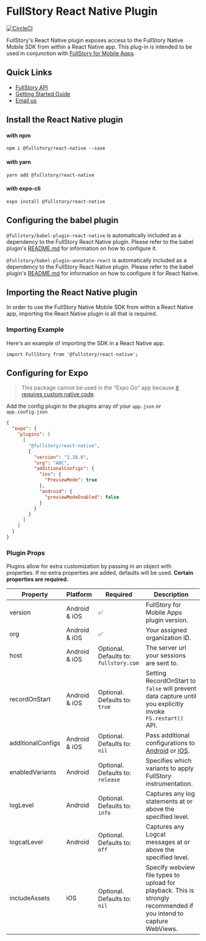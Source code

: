 # FullStory React Native Plugin

[![CircleCI](https://circleci.com/gh/fullstorydev/fullstory-react-native.svg?style=svg)](https://circleci.com/gh/fullstorydev/fullstory-react-native)

FullStory's React Native plugin exposes access to the FullStory Native Mobile SDK from within a React Native app. This plug-in is intended to be used in conjunction with [FullStory for Mobile Apps](https://www.fullstory.com/mobile-apps/).

## Quick Links

- [FullStory API](https://developer.fullstory.com)
- [Getting Started Guide](https://help.fullstory.com/hc/en-us/articles/360052419133)
- [Email us](mailto:mobile-support@fullstory.com)

## Install the React Native plugin

#### with npm

```
npm i @fullstory/react-native --save
```

#### with yarn

```
yarn add @fullstory/react-native
```

#### with expo-cli

```
expo install @fullstory/react-native
```

## Configuring the babel plugin

`@fullstory/babel-plugin-react-native` is automatically included as a dependency to the FullStory React Native plugin. Please refer to the babel plugin's [README.md](https://github.com/fullstorydev/fullstory-babel-plugin-react-native/blob/master/README.md) for information on how to configure it.

`@fullstory/babel-plugin-annotate-react` is automatically included as a dependency to the FullStory React Native plugin. Please refer to the babel plugin's [README.md](https://github.com/fullstorydev/fullstory-babel-plugin-annotate-react/blob/master/README.md) for information on how to configure it for React Native.

## Importing the React Native plugin

In order to use the FullStory Native Mobile SDK from within a React Native app, importing the React Native plugin is all that is required.

### Importing Example

Here's an example of importing the SDK in a React Native app.

```JSX
import FullStory from '@fullstory/react-native';
```

## Configuring for Expo

> This package cannot be used in the "Expo Go" app because [it requires custom native code](https://docs.expo.io/workflow/customizing/).

Add the config plugin to the plugins array of your `app.json` or `app.config.json`

```json
{
  "expo": {
    "plugins": [
      [
        "@fullstory/react-native",
        {
          "version": "1.28.0",
          "org": "ABC",
          "additionalConfigs": {
            "ios": {
              "PreviewMode": true
            },
            "android": {
              "previewModeEnabled": false
            }
          }
        }
      ]
    ]
  }
}
```

### Plugin Props

Plugins allow for extra customization by passing in an object with properties. If no extra properties are added, defaults will be used. **Certain properties are required.**

| Property          | Platform      | Required                               | Description                                                                                                        |
| ----------------- | ------------- | -------------------------------------- | ------------------------------------------------------------------------------------------------------------------ |
| version           | Android & iOS | ✅                                     | FullStory for Mobile Apps plugin version.                                                                          |
| org               | Android & iOS | ✅                                     | Your assigned organization ID.                                                                                     |
| host              | Android & iOS | Optional. Defaults to: `fullstory.com` | The server url your sessions are sent to.                                                                          |
| recordOnStart     | Android & iOS | Optional. Defaults to: `true`          | Setting RecordOnStart to `false` will prevent data capture until you explicitly invoke `FS.restart()` API.         |
| additionalConfigs | Android & iOS | Optional. Defaults to: `nil`           | Pass additional configurations to [Android](https://help.fullstory.com/hc/en-us/articles/360040596093-Getting-Started-with-Android-Data-Capture#01F5E7XFMG19SNYS77NYETKDMQ) or [iOS](https://help.fullstory.com/hc/en-us/articles/360042772333-Getting-Started-with-iOS-Data-Capture#01FX61TBJ8FAD9CWBMY31DWSTH).                                                                  |
| enabledVariants   | Android       | Optional. Defaults to: `release`       | Specifies which variants to apply FullStory instrumentation.                                                       |
| logLevel          | Android       | Optional. Defaults to: `info`          | Captures any log statements at or above the specified level.                                                       |
| logcatLevel       | Android       | Optional. Defaults to: `off`           | Captures any Logcat messages at or above the specified level.                                                      |
| includeAssets     | iOS           | Optional. Defaults to: `nil`           | Specify webview file types to upload for playback. This is strongly recommended if you intend to capture WebViews. |
